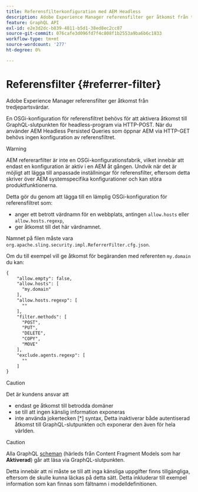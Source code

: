 ```yaml
---
title: Referensfilterkonfiguration med AEM Headless
description: Adobe Experience Manager referensfilter ger åtkomst från tredjepartsvärdar. En OSGi-konfiguration för referensfiltret krävs för att aktivera åtkomst till GraphQL-slutpunkten för headless-program.
feature: GraphQL API
exl-id: e2e3d2dc-b839-4811-b5d1-38ed8ec2cc87
source-git-commit: 076cafe3d096fd7f4c808f1b2553a9ba6b6c1833
workflow-type: tm+mt
source-wordcount: '277'
ht-degree: 0%

---
```


# Referensfilter {#referrer-filter}

Adobe Experience Manager referensfilter ger åtkomst från tredjepartsvärdar.

En OSGi-konfiguration för referensfiltret behövs för att aktivera åtkomst till GraphQL-slutpunkten för headless-program via HTTP-POST. När du använder AEM Headless Persisted Queries som öppnar AEM via HTTP-GET behövs ingen konfiguration av referensfiltret.

>[!WARNING]
> AEM refererarfilter är inte en OSGi-konfigurationsfabrik, vilket innebär att endast en konfiguration är aktiv i en AEM åt gången. Undvik när det är möjligt att lägga till anpassade inställningar för referensfilter, eftersom detta skriver över AEM systemspecifika konfigurationer och kan störa produktfunktionerna.

Detta gör du genom att lägga till en lämplig OSGi-konfiguration för referensfiltret som:

* anger ett betrott värdnamn för en webbplats, antingen `allow.hosts` eller `allow.hosts.regexp`,
* ger åtkomst till det här värdnamnet.

Namnet på filen måste vara `org.apache.sling.security.impl.ReferrerFilter.cfg.json`.

Om du till exempel vill ge åtkomst för begäranden med referenten `my.domain` du kan:

```xml
{
    "allow.empty": false,
    "allow.hosts": [
      "my.domain"
    ],
    "allow.hosts.regexp": [
      ""
    ],
    "filter.methods": [
      "POST",
      "PUT",
      "DELETE",
      "COPY",
      "MOVE"
    ],
    "exclude.agents.regexp": [
      ""
    ]
}
```

>[!CAUTION]
>
>Det är kundens ansvar att
>
>* endast ge åtkomst till betrodda domäner
>* se till att ingen känslig information exponeras
>* inte använda jokertecken [*] syntax, Detta inaktiverar både autentiserad åtkomst till GraphQL-slutpunkten och exponerar den även för hela världen.


>[!CAUTION]
>
>Alla GraphQL [scheman](#schema-generation) (härleds från Content Fragment Models som har **Aktiverad**) går att läsa via GraphQL-slutpunkten.
>
>Detta innebär att ni måste se till att inga känsliga uppgifter finns tillgängliga, eftersom de skulle kunna läckas på detta sätt. Detta inkluderar till exempel information som kan finnas som fältnamn i modelldefinitionen.
